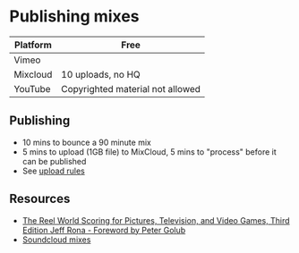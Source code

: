 # Publishing mixes

| Platform | Free |
|-|-|
| Vimeo | |
| Mixcloud  | 10 uploads, no HQ |
| YouTube | Copyrighted material not allowed |

## Publishing

- 10 mins to bounce a 90 minute mix
- 5 mins to upload (1GB file) to MixCloud, 5 mins to "process" before it can be published
- See [upload rules](https://help.mixcloud.com/hc/en-us/articles/360004031080-What-are-the-Featured-Artist-Rules-and-why-is-my-upload-unavailable-for-copyright-reasons)

## Resources

- [The Reel World Scoring for Pictures, Television, and Video Games, Third Edition Jeff Rona - Foreword by Peter Golub](https://rowman.com/ISBN/9781538137758/The-Reel-World-Scoring-for-Pictures-Television-and-Video-Games-Third-Edition)
- [Soundcloud mixes](https://checkout.soundcloud.com/artist?ref=t100)


